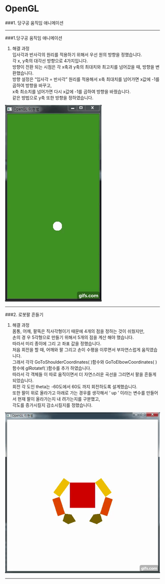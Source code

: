 # OpenGL
###1. 당구공 움직임 애니메이션

***

###1.당구공 움직임 애니메이션
1. 해결 과정</br>
    입사각과 반사각의 원리를 적용하기 위해서 우선 원의 방향을 정했습니다.</br>
    각 x, y축의 대각선 방향으로 4가지입니다.</br>
    방향이 전환 되는 시점은 각 x축과 y축의 최대치와 최고치를 넘어갔을 때, 방향을 변환했습니다.</br>
    방향 설정은 “입사각 = 반사각” 원리를 적용해서 x축 최대치를 넘어가면 x값에 -1를 곱하여 방향을 바꾸고,</br>
    x축 최소치를 넘어가면 다시 x값에 -1를 곱하여 방향을 바꿨습니다.</br> 
    같은 방법으로 y축 또한 방향을 정하였습니다.</br>

![EarthDefensor](./image/opengl01.gif)</br>
***

###2. 로봇팔 흔들기
1. 해결 과정</br>
    몸통, 어깨, 팔뚝은 직사각형이기 때문에 4개의 점을 정하는 것이 쉬웠지만,</br> 손의 경
우 5각형으로 만들기 위해서 5개의 점을 계산 해야 했습니다.</br> 따라서 미리 종이에 그리
고 좌표 값을 정했습니다.</br> 처음 회전을 할 때, 어깨와 팔 그리고 손이 수평을 이루면서
부자연스럽게 움직였습니다. </br>그래서 각각 GoToShoulderCoordinates( )함수와
GoToElbowCoordinates( )함수에 glRotatef( )함수를 추가 하였습니다.</br> 따라서 각 객체들
이 따로 움직이면서 더 자연스러운 곡선을 그리면서 팔을 흔들게 되었습니다.</br> 회전 각
도인 theta는 -60도에서 60도 까지 회전하도록 설계했습니다. </br>또한 팔이 위로 올라가고
아래로 가는 경우를 생각해서 ‘ up ’ 이라는 변수를 만들어서 현재 팔이 올라가는지 내
려가는지를 구분했고,</br> 각도를 증가시킬지 감소시킬지를 정했습니다.</br>

![EarthDefensor](./image/openGL02.gif)</br>
***


